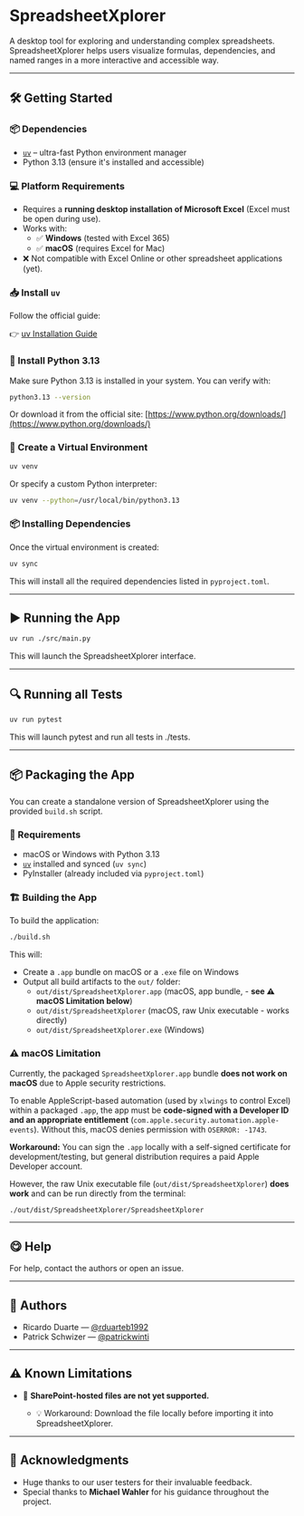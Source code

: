 # SpreadsheetXplorer

A desktop tool for exploring and understanding complex spreadsheets. SpreadsheetXplorer helps users visualize formulas,
dependencies, and named ranges in a more interactive and accessible way.

---

## 🛠️ Getting Started

### 📦 Dependencies

* [`uv`](https://docs.astral.sh/uv/getting-started/installation/) – ultra-fast Python environment manager
* Python 3.13 (ensure it's installed and accessible)

### 💻 Platform Requirements

- Requires a **running desktop installation of Microsoft Excel** (Excel must be open during use).
- Works with:
    - ✅ **Windows** (tested with Excel 365)
    - ✅ **macOS** (requires Excel for Mac)
- ❌ Not compatible with Excel Online or other spreadsheet applications (yet).

### 📥 Install `uv`

Follow the official guide:

👉 [uv Installation Guide](https://docs.astral.sh/uv/getting-started/installation/)

### 🐍 Install Python 3.13

Make sure Python 3.13 is installed in your system. You can verify with:

```bash
python3.13 --version
```

Or download it from the official site: [https://www.python.org/downloads/](https://www.python.org/downloads/)

### 🧪 Create a Virtual Environment

```bash
uv venv
```

Or specify a custom Python interpreter:

```bash
uv venv --python=/usr/local/bin/python3.13
```

### 📦 Installing Dependencies

Once the virtual environment is created:

```bash
uv sync
```

This will install all the required dependencies listed in `pyproject.toml`.

---

## ▶️ Running the App

```bash
uv run ./src/main.py
```

This will launch the SpreadsheetXplorer interface.

---

## 🔍 Running all Tests

```bash
uv run pytest
```

This will launch pytest and run all tests in ./tests.

---

## 📦 Packaging the App

You can create a standalone version of SpreadsheetXplorer using the provided `build.sh` script.

### 🔧 Requirements

- macOS or Windows with Python 3.13
- [`uv`](https://docs.astral.sh/uv/getting-started/installation/) installed and synced (`uv sync`)
- PyInstaller (already included via `pyproject.toml`)

### 🏗️ Building the App

To build the application:

```bash
./build.sh
```

This will:

- Create a `.app` bundle on macOS or a `.exe` file on Windows
- Output all build artifacts to the `out/` folder:
  - `out/dist/SpreadsheetXplorer.app` (macOS, app bundle, - **see ⚠️ macOS Limitation below**)
  - `out/dist/SpreadsheetXplorer` (macOS, raw Unix executable - works directly)
  - `out/dist/SpreadsheetXplorer.exe` (Windows)

### ⚠️ macOS Limitation

Currently, the packaged `SpreadsheetXplorer.app` bundle **does not work on macOS** due to Apple security restrictions.

To enable AppleScript-based automation (used by `xlwings` to control Excel) within a packaged `.app`, the app must be **code-signed with a Developer ID and an appropriate entitlement** (`com.apple.security.automation.apple-events`). Without this, macOS denies permission with `OSERROR: -1743`.

**Workaround:** You can sign the `.app` locally with a self-signed certificate for development/testing, but general distribution requires a paid Apple Developer account.

However, the raw Unix executable file (`out/dist/SpreadsheetXplorer`) **does work** and can be run directly from the terminal:
```bash
./out/dist/SpreadsheetXplorer/SpreadsheetXplorer
```


---
## 😋 Help

For help, contact the authors or open an issue.

---

## 👥 Authors

* Ricardo Duarte — [@rduarteb1992](https://github.com/rduarteb1992)
* Patrick Schwizer — [@patrickwinti](https://github.com/patrickwinti)

---

## ⚠️ Known Limitations

* 📂 **SharePoint-hosted files are not yet supported.**

    * 💡 Workaround: Download the file locally before importing it into SpreadsheetXplorer.

---

## 🙏 Acknowledgments

* Huge thanks to our user testers for their invaluable feedback.
* Special thanks to **Michael Wahler** for his guidance throughout the project.
